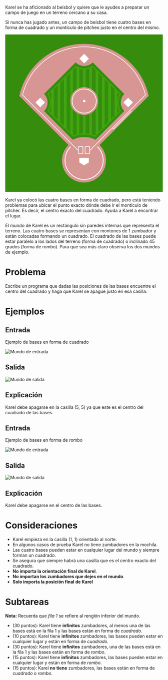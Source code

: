 Karel se ha aficionado al beísbol y quiere que le ayudes a preparar un campo de juego en un terreno cercano a su casa.

Si nunca has jugado antes, un campo de beísbol tiene cuatro bases en forma de cuadrado y un montículo de pitcheo justo en el centro del mismo.

![Campo de béisbol](img/diamante-beisbol.webp)

Karel ya colocó las cuatro bases en forma de cuadrado, pero está teniendo problemas para ubicar el punto exacto dónde debe ir el montículo de pitcher. Es decir, el centro exacto del cuadrado. Ayuda a Karel a encontrar el lugar.

El mundo de Karel es un rectángulo sin paredes internas que representa el terreno. Las cuatro bases se representan con montones de 1 zumbador y están colocadas formando un cuadrado. El cuadrado de las bases puede estar paralelo a los lados del terreno (forma de cuadrado) o inclinado 45 grados (forma de rombo). Para que sea más claro observa los dos mundos de ejemplo.

# Problema

Escribe un programa que dadas las posiciones de las bases encuentre el centro del cuadrado y haga que Karel se apague justo en esa casilla.

# Ejemplos

## Entrada

Ejemplo de bases en forma de cuadrado

![Mundo de entrada](sample.in.png)

## Salida

![Mundo de salida](sample.out.png)

## Explicación

Karel debe apagarse en la casilla (5, 5) ya que este es el centro del cuadrado de las bases.

## Entrada

Ejemplo de bases en forma de rombo

![Mundo de entrada](sample_rombo.in.png)

## Salida

![Mundo de salida](sample_rombo.out.png)

## Explicación

Karel debe apagarse en el centro de las bases.

# Consideraciones

- Karel empieza en la casilla (1, 1) orientado al norte.
- En algunos casos de prueba Karel no tiene zumbadores en la mochila.
- Las cuatro bases pueden estar en cualquier lugar del mundo y siempre forman un cuadrado.
- Se asegura que siempre habrá una casilla que es el centro exacto del cuadrado.
- **No importa la orientación final de Karel**.
- **No importan los zumbadores que dejes en el mundo**.
- **Solo importa la posición final de Karel**

# Subtareas

**Nota:** Recuerda que _fila 1_ se refiere al renglón inferior del mundo.

- (30 puntos): Karel tiene **infinitos** zumbadores, al menos una de las bases está en la fila 1 y las bases están en forma de _cuadrado_.
- (10 puntos): Karel tiene **infinitos** zumbadores, las bases pueden estar en cualquier lugar y están en forma de _cuadrado_.
- (30 puntos): Karel tiene **infinitos** zumbadores, una de las bases está en la fila 1 y las bases están en forma de _rombo_.
- (15 puntos): Karel tiene **infinitos** zumbadores, las bases pueden estar en cualquier lugar y están en forma de _rombo_.
- (15 puntos): Karel **no tiene** zumbadores, las bases están en forma de _cuadrado_ o _rombo_.
